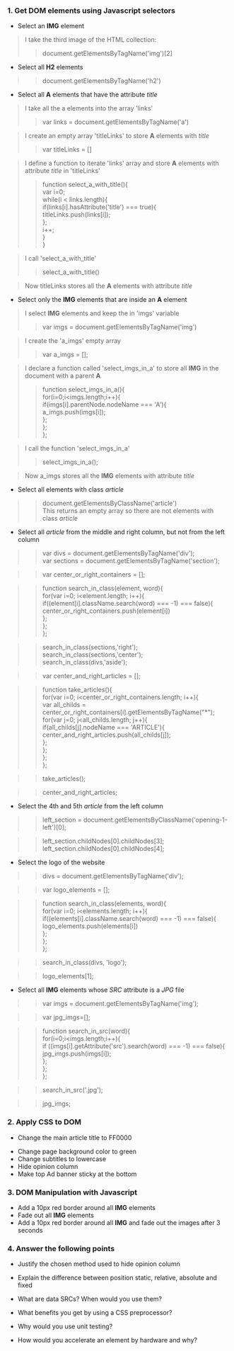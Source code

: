 ### 1. Get DOM elements using Javascript selectors

* Select an __IMG__ element

>I take the third image of the HTML collection:
>>document.getElementsByTagName('img')[2]

* Select all __H2__ elements

>>document.getElementsByTagName('h2')

* Select all __A__ elements that have the attribute _title_

>I take all the a elements into the array 'links'
>>var links = document.getElementsByTagName('a')

>I create an empty array 'titleLinks' to store __A__ elements with _title_
>>var titleLinks = []

>I define a function to iterate 'links' array and store __A__ elements with attribute _title_ in 'titleLinks'
>>function select_a_with_title(){    
>>var i=0;    
>>while(i < links.length){    
>>if(links[i].hasAttribute('title') === true){    
>>titleLinks.push(links[i]);    
>>};    
>>i++;   
}    
}

>I call 'select_a_with_title'
>>select_a_with_title()

>Now titleLinks stores all the __A__ elements with attribute _title_

* Select only the __IMG__ elements that are inside an __A__ element

>I select __IMG__ elements and keep the in 'imgs' variable
>>var imgs = document.getElementsByTagName('img')

>I create the 'a_imgs' empty array
>>var a_imgs = []; 

>I declare a function called 'select_imgs_in_a' to store all __IMG__ in the document with a parent __A__   
>>function select_imgs_in_a(){    
>>for(i=0;i<imgs.length;i++){    
>>if(imgs[i].parentNode.nodeName === 'A'){    
>>a_imgs.push(imgs[i]);    
>>};    
>>};    
>>};    

>I call the function 'select_imgs_in_a'
>>select_imgs_in_a();

>Now a_imgs stores all the __IMG__ elements with attribute _title_

* Select all elements with class _article_

>>document.getElementsByClassName('article')    
>This returns an empty array so there are not elements with class _article_

* Select all _article_ from the middle and right column, but not from the left column

>>var divs = document.getElementsByTagName('div');    
>>var sections = document.getElementsByTagName('section');    

>>var center_or_right_containers = [];    

>>function search_in_class(element, word){      
>>  for(var i=0; i<element.length; i++){    
>>  	if((element[i].className.search(word) === -1) === false){    
>> 		center_or_right_containers.push(element[i])    
>>  	};    
>>  };    
>>};    

>>search_in_class(sections,'right');    
>>search_in_class(sections,'center');    
>>search_in_class(divs,'aside');    

>>var center_and_right_articles = [];    

>>function take_articles(){    
>>	for(var i=0; i<center_or_right_containers.length; i++){    
>>		var all_childs = center_or_right_containers[i].getElementsByTagName("*");    
>>    for(var j=0; j<all_childs.length; j++){    
>>    	if(all_childs[j].nodeName === 'ARTICLE'){    
>>    		center_and_right_articles.push(all_childs[j]);    
>>    	};    
>>    };    
>>  };    
>>};    

>>take_articles();    

>>center_and_right_articles;          

* Select the 4th and 5th _article_ from the left column

>>left_section = document.getElementsByClassName('opening-1-left')[0];    

>>left_section.childNodes[0].childNodes[3];    
>>left_section.childNodes[0].childNodes[4];    

* Select the logo of the website

>>divs = document.getElementsByTagName('div');    

>>var logo_elements = [];    

>>function search_in_class(elements, word){    
>>for(var i=0; i<elements.length; i++){    
>>  	if((elements[i].className.search(word) === -1) === false){    
>>  		logo_elements.push(elements[i])    
>>  	};    
>>  };    
>>};    

>>search_in_class(divs, 'logo');    

>>logo_elements[1];    

* Select all __IMG__ elements whose _SRC_ attribute is a _JPG_ file

>>var imgs = document.getElementsByTagName('img');     

>>var jpg_imgs=[];    

>>function search_in_src(word){    
>>	for(i=0;i<imgs.length;i++){    
>>		if ((imgs[i].getAttribute('src').search(word) === -1) === false){    
>>      jpg_imgs.push(imgs[i]);    
>>		};    
>>	};    
>>};     

>>search_in_src('.jpg');   
 
>>jpg_imgs;    


### 2. Apply CSS to DOM

* Change the main article title to FF0000

>>

* Change page background color to green
* Change subtitles to lowercase
* Hide opinion column
* Make top Ad banner sticky at the bottom

### 3. DOM Manipulation with Javascript

* Add a 10px red border around all __IMG__ elements 
* Fade out all __IMG__ elements
* Add a 10px red border around all __IMG__ and fade out the images after 3 seconds

### 4. Answer the following points

* Justify the chosen method used to hide opinion column

* Explain the difference between position static, relative, absolute and fixed

* What are data SRCs? When would you use them?

* What benefits you get by using a CSS preprocessor?

* Why would you use unit testing?

* How would you accelerate an element by hardware and why?



